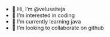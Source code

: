 - 👋 Hi, I’m @velusaiteja
- 👀 I’m interested in coding
- 🌱 I’m currently learning java
- 💞️ I’m looking to collaborate on github

<!---
velusaiteja/velusaiteja is a ✨ special ✨ repository because its `README.md` (this file) appears on your GitHub profile.
You can click the Preview link to take a look at your changes.
--->
